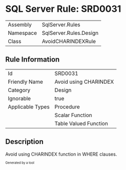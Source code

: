 ﻿# SQL Server Rule: SRD0031
  
|    |    |
|----|----|
| Assembly | SqlServer.Rules |
| Namespace | SqlServer.Rules.Design |
| Class | AvoidCHARINDEXRule |
  
## Rule Information
  
|    |    |
|----|----|
| Id | SRD0031 |
| Friendly Name | Avoid using CHARINDEX |
| Category | Design |
| Ignorable | true |
| Applicable Types | Procedure  |
|   | Scalar Function |
|   | Table Valued Function |
  
## Description
  
Avoid using CHARINDEX function in WHERE clauses.
  
<sub><sup>Generated by a tool</sup></sub>

